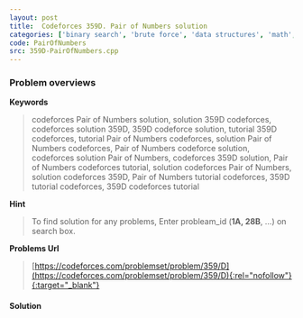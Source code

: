```yaml
---
layout: post
title:  Codeforces 359D. Pair of Numbers solution
categories: ['binary search', 'brute force', 'data structures', 'math', 'two pointers']
code: PairOfNumbers
src: 359D-PairOfNumbers.cpp
---
```

### **Problem overviews**

**Keywords**
> codeforces Pair of Numbers solution, solution 359D codeforces, codeforces solution 359D, 359D codeforce solution, tutorial 359D codeforces, tutorial Pair of Numbers codeforces, solution Pair of Numbers codeforces, Pair of Numbers codeforce solution, codeforces solution Pair of Numbers, codeforces 359D solution, Pair of Numbers codeforces tutorial, solution codeforces Pair of Numbers, solution codeforces 359D, Pair of Numbers tutorial codeforces, 359D tutorial codeforces, 359D codeforces tutorial

**Hint**
> To find solution for any problems, Enter probleam_id (**1A, 28B**, ...) on search box. 

**Problems Url**
> [https://codeforces.com/problemset/problem/359/D](https://codeforces.com/problemset/problem/359/D){:rel="nofollow"}{:target="_blank"}

#### **Solution**



